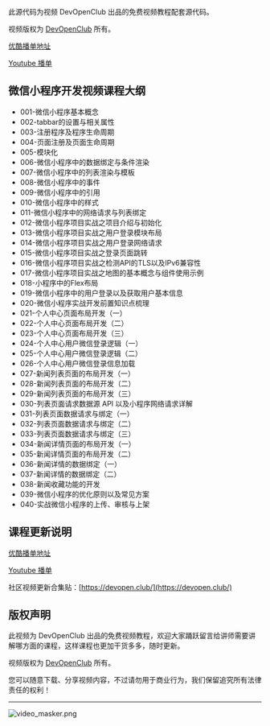此源代码为视频 DevOpenClub 出品的免费视频教程配套源代码。

视频版权为 [DevOpenClub](https://devopen.club/) 所有。

[优酷播单地址](https://list.youku.com/albumlist/show/id_29397686)

[Youtube 播单](https://www.youtube.com/playlist?list=PLXbU-2B80FvA5bNILAS8-zY3_KkE-PVn0)

## 微信小程序开发视频课程大纲

- 001-微信小程序基本概念
- 002-tabbar的设置与相关属性
- 003-注册程序及程序生命周期
- 004-页面注册及页面生命周期
- 005-模块化
- 006-微信小程序中的数据绑定与条件渲染
- 007-微信小程序中的列表渲染与模板
- 008-微信小程序中的事件
- 009-微信小程序中的引用
- 010-微信小程序中的样式
- 011-微信小程序中的网络请求与列表绑定
- 012-微信小程序项目实战之项目介绍与初始化
- 013-微信小程序项目实战之用户登录模块布局
- 014-微信小程序项目实战之用户登录网络请求
- 015-微信小程序项目实战之登录页面跳转
- 016-微信小程序项目实战之检测API的TLS以及IPv6兼容性
- 017-微信小程序项目实战之地图的基本概念与组件使用示例
- 018-小程序中的Flex布局
- 019-微信小程序中的用户登录以及获取用户基本信息
- 020-微信小程序实战开发前置知识点梳理
- 021-个人中心页面布局开发（一）
- 022-个人中心页面布局开发（二）
- 023-个人中心页面布局开发（三）
- 024-个人中心用户微信登录逻辑（一）
- 025-个人中心用户微信登录逻辑（二）
- 026-个人中心用户微信登录信息加载
- 027-新闻列表页面的布局开发（一）
- 028-新闻列表页面的布局开发（二）
- 029-新闻列表页面的布局开发（三）
- 030-列表页面请求数据源 API 以及小程序网络请求详解
- 031-列表页面数据请求与绑定（一）
- 032-列表页面数据请求与绑定（二）
- 033-列表页面数据请求与绑定（三）
- 034-新闻详情页面的布局开发（一）
- 035-新闻详情页面的布局开发（二）
- 036-新闻详情的数据绑定（一）
- 037-新闻详情的数据绑定（二）
- 038-新闻收藏功能的开发
- 039-微信小程序的优化原则以及常见方案
- 040-实战微信小程序的上传、审核与上架


## 课程更新说明

[优酷播单地址](https://list.youku.com/albumlist/show/id_29397686)

[Youtube 播单](https://www.youtube.com/playlist?list=PLXbU-2B80FvA5bNILAS8-zY3_KkE-PVn0)

社区视频更新合集贴：[https://devopen.club/](https://devopen.club/)

## 版权声明

此视频为 DevOpenClub 出品的免费视频教程，欢迎大家踊跃留言给讲师需要讲解哪方面的课程，这样课程也更加干货多多，随时更新。

视频版权为 [DevOpenClub](https://devopen.club/) 所有。

您可以随意下载、分享视频内容，不过请勿用于商业行为，我们保留追究所有法律责任的权利！

***

![video_masker.png](https://oindk07nf.qnssl.com/ending.jpg)

